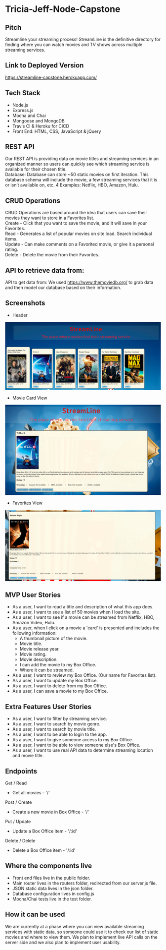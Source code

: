 # Tricia-Jeff-Node-Capstone   


## Pitch
Streamline your streaming process!  StreamLine is the definitive directory for finding where you can watch movies and TV shows across multiple streaming services. 

## Link to Deployed Version

https://streamline-capstone.herokuapp.com/

## Tech Stack

* Node.js
* Express.js
* Mocha and Chai
* Mongoose and MongoDB
* Travis CI & Heroku for CICD
* Front End: HTML, CSS, JavaScript & jQuery

## REST API

Our REST API is providing data on movie titles and streaming services in an organized manner so users can quickly see which streaming service is available for their chosen title.   
Database: Database can store ~50 static movies on first iteration.  This database schema will include the movie, a few streaming services that it is or isn’t available on, etc. 4 Examples: Netflix, HBO, Amazon, Hulu.

## CRUD Operations

CRUD Operations are based around the idea that users can save their movies they want to store in a Favorites list.  
Create - Click that you want to save the movie, and it will save in your Favorites.  
Read - Generates a list of popular movies on site load. 
Search individual items.  
Update - Can make comments on a Favorited movie, or give it a personal rating.   
Delete - Delete the movie from their Favorites.  

## API to retrieve data from:

API to get data from: We used https://www.themoviedb.org/ to grab data and then model our database based on their information.

## Screenshots 

- Header 

![Header](screenshots/streamline-header.png "Landing Page Header")

- Movie Card View 

![Movie Card View](screenshots/streamline-movie-card.png "Movie Card View")

- Favorites View

![Favorites View](screenshots/streamline-box-office.png "Favorites View")



## MVP User Stories

* As a user, I want to read a title and description of what this app does.
* As a user, I want to see a list of 50 movies when I load the site.
* As a user, I want to see if a movie can be streamed from Netflix, HBO, Amazon Video, Hulu.
* As a user, when I click on a movie a 'card' is presented and includes the following information:
  - A thumbnail picture of the movie.  <br>
  - Movie title.
  - Movie release year.
  - Movie rating.
  - Movie description.
  - I can add the movie to my Box Office.
  - Where it can be streamed. 
* As a user, I want to review my Box Office. (Our name for Favorites list).
* As a user, I want to update my Box Office.
* As a user, I want to delete from my Box Office.
* As a user, I can save a movie to my Box Office.

## Extra Features User Stories
* As a user, I want to filter by streaming service.
* As a user, I want to search by movie genre.
* As a user, I want to search by movie title.
* As a user, I want to be able to login to the app.
* As a user, I want to give someone access to my Box Office.
* As a user, I want to be able to view someone else's Box Office.
* As a user, I want to use real API data to determine streaming location and movie title.

## Endpoints

Get / Read
* Get all movies - '/' 

Post / Create
* Create a new movie in Box Office - '/'  

Put / Update
* Update a Box Office item - '/:id'  

Delete / Delete
* Delete a Box Office item - '/:id'  

## Where the components live

* Front end files live in the public folder.
* Main router lives in the routers folder, redirected from our server.js file.
* JSON static data lives in the json folder.
* Database configuration lives in config.js
* Mocha/Chai tests live in the test folder.

## How it can be used

We are currently at a phase where you can view available streaming services with static data, so someone could use it to check our list of static movies and where to view them.  We plan to implement live API calls on the server side and we also plan to implement user usability.


